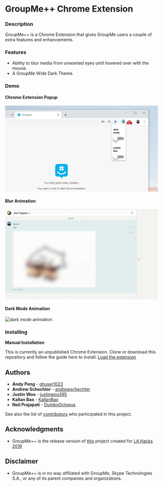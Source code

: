 # GroupMe++ Chrome Extension

### Description

GroupMe++ is a Chrome Extension that gives GroupMe users a couple of extra features and enhancements.

### Features

- Ability to blur media from unwanted eyes until hovered over with the mouse.
- A GroupMe Wide Dark Theme.

### Demo

#### Chrome Extension Popup

<img src="https://github.com/andrewschechter/GroupMe-Enhancer/blob/master/screenshots/popup.jpg" width="650">

#### Blur Animation

<img src="https://github.com/andrewschechter/GroupMe-Enhancer/blob/master/screenshots/blur-animation.gif" width="650">


#### Dark Mode Animation

![dark mode animation](screenshots/dark-mode-animation.gif)

### Installing

**Manual Installation**

This is currently an unpublished Chrome Extension. Clone or download this repository and follow the guide here to install: [Load the extension](https://developer.chrome.com/extensions/getstarted#unpacked)


## Authors

* **Andy Peng** - [ghuser1023](https://github.com/ghuser1023)
* **Andrew Schechter** - [andrewschechter](https://github.com/andrewschechter)
* **Justin Woo** - [justinwoo395](https://github.com/justinwoo395)
* **Kallan Bao** - [KallanBao](https://github.com/KallanBao)
* **Neil Prajapati** - [DumboOctopus](https://github.com/DumboOctopus)


See also the list of [contributors](https://github.com/justinwoo395/GroupMe-Extension/graphs/contributors) who participated in this project.


## Acknowledgments

* GroupMe++ is the release version of [this](https://github.com/justinwoo395/GroupMe-Extension) project created for [LA Hacks 2019](https://lahacks.com/)

## Disclaimer
* GroupMe++ is in no way affiliated with GroupMe, Skype Technologies S.A., or any of its parent companies and organizations.

